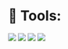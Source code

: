 # 🔧 Tools:
<img src="https://img.shields.io/badge/Python-blue?style=flat-square&logo=Python&logoColor=white"/>  <img src="https://img.shields.io/badge/R-blue?style=flat-square&logo=R&logoColor=white"/>  <img src="https://img.shields.io/badge/SAS-blue?style=flat-square&logo=SAS&logoColor=white"/>  <img src="https://img.shields.io/badge/Adobe Illustrator-Orange?style=flat-square&logo=R&logoColor=SaddleBrown"/> 
